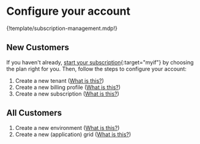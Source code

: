 # Configure your account

{!template/subscription-management.mdp!}

## New Customers

If you haven't already, [start your subscription](https://www.immersivefusion.com/pricing){:target="myif"} by choosing the plan right for you. Then, follow the steps to configure your account:

1. Create a new tenant ([What is this?](../../../Getting-started/Account/index.md#tenant)) 
1. Create a new billing profile ([What is this?](../../../Getting-started/Account/index.md#billing-profile)) 
1. Create a new subscription ([What is this?](../../../Getting-started/Account/index.md#subscription)) 

## All Customers

1. Create a new environment ([What is this?](../../../Getting-started/Account/index.md#environment)) 
1. Create a new (application) grid ([What is this?](../../../Getting-started/Account/index.md#grid)) 



